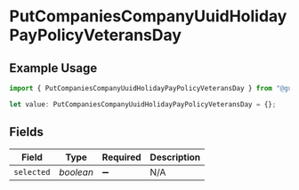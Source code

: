 # PutCompaniesCompanyUuidHolidayPayPolicyVeteransDay

## Example Usage

```typescript
import { PutCompaniesCompanyUuidHolidayPayPolicyVeteransDay } from "@gusto/embedded-api/models/operations";

let value: PutCompaniesCompanyUuidHolidayPayPolicyVeteransDay = {};
```

## Fields

| Field              | Type               | Required           | Description        |
| ------------------ | ------------------ | ------------------ | ------------------ |
| `selected`         | *boolean*          | :heavy_minus_sign: | N/A                |